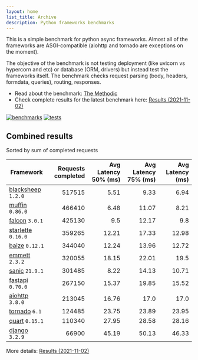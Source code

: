 ```yaml
---
layout: home
list_title: Archive
description: Python frameworks benchmarks
---
```


<script src="https://cdn.jsdelivr.net/npm/chart.js@3.2.1/dist/chart.min.js"></script>

This is a simple benchmark for python async frameworks. Almost all of the
frameworks are ASGI-compatible (aiohttp and tornado are exceptions on the
moment).

The objective of the benchmark is not testing deployment (like uvicorn vs
hypercorn and etc) or database (ORM, drivers) but instead test the frameworks
itself. The benchmark checks request parsing (body, headers, formdata,
queries), routing, responses.

* Read about the benchmark: [The Methodic](methodic.md)
* Check complete results for the latest benchmark here: [Results (2021-11-02)](_posts/2021-11-02-results.md)

[![benchmarks](https://github.com/klen/py-frameworks-bench/actions/workflows/benchmarks.yml/badge.svg)](https://github.com/klen/py-frameworks-bench/actions/workflows/benchmarks.yml)
[![tests](https://github.com/klen/py-frameworks-bench/actions/workflows/tests.yml/badge.svg)](https://github.com/klen/py-frameworks-bench/actions/workflows/tests.yml)

## Combined results

<canvas id="chart" style="margin-bottom: 2em"></canvas>
<script>
    var ctx = document.getElementById('chart').getContext('2d');
    var myChart = new Chart(ctx, {
        type: 'bar',
        data: {
            labels: ['blacksheep','muffin','falcon','starlette','baize','emmett','sanic','fastapi','aiohttp','tornado','quart','django',],
            datasets: [
                {
                    label: '# of requests',
                    data: ['517515','466410','425130','359265','344040','320055','301485','267150','213045','124485','110340','66900',],
                    backgroundColor: [
                        '#4E79A7', '#A0CBE8', '#F28E2B', '#FFBE7D', '#59A14F', '#8CD17D', '#B6992D', '#F1CE63', '#499894', '#86BCB6', '#E15759', '#FF9D9A', '#79706E', '#BAB0AC', '#D37295', '#FABFD2', '#B07AA1', '#D4A6C8', '#9D7660', '#D7B5A6',
                    ]
                },
            ]
        }
    });
</script>

Sorted by sum of completed requests

| Framework | Requests completed | Avg Latency 50% (ms) | Avg Latency 75% (ms) | Avg Latency (ms) |
| --------- | -----------------: | -------------------: | -------------------: | ---------------: |
| [blacksheep](https://pypi.org/project/blacksheep/) `1.2.0` | 517515 | 5.51 | 9.33 | 6.94
| [muffin](https://pypi.org/project/muffin/) `0.86.0` | 466410 | 6.48 | 11.07 | 8.21
| [falcon](https://pypi.org/project/falcon/) `3.0.1` | 425130 | 9.5 | 12.17 | 9.8
| [starlette](https://pypi.org/project/starlette/) `0.16.0` | 359265 | 12.21 | 17.33 | 12.98
| [baize](https://pypi.org/project/baize/) `0.12.1` | 344040 | 12.24 | 13.96 | 12.72
| [emmett](https://pypi.org/project/emmett/) `2.3.2` | 320055 | 18.15 | 22.01 | 19.5
| [sanic](https://pypi.org/project/sanic/) `21.9.1` | 301485 | 8.22 | 14.13 | 10.71
| [fastapi](https://pypi.org/project/fastapi/) `0.70.0` | 267150 | 15.37 | 19.85 | 15.52
| [aiohttp](https://pypi.org/project/aiohttp/) `3.8.0` | 213045 | 16.76 | 17.0 | 17.0
| [tornado](https://pypi.org/project/tornado/) `6.1` | 124485 | 23.75 | 23.89 | 23.95
| [quart](https://pypi.org/project/quart/) `0.15.1` | 110340 | 27.95 | 28.58 | 28.16
| [django](https://pypi.org/project/django/) `3.2.9` | 66900 | 45.19 | 50.13 | 46.33


More details: [Results (2021-11-02)](_posts/2021-11-02-results.md)